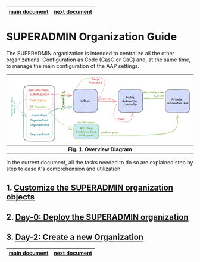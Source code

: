 | [main document][main_doc] | [next document][step_1] |
|:--:|:--:|

# SUPERADMIN Organization Guide

The SUPERADMIN organization is intended to centralize all the other organizations' Configuration as Code (CasC or CaC) and, at the same time, to manage the main configuration of the AAP settings.

| ![Overview Diagram][overview_diagram] |
|:--:|
| **Fig. 1. Overview Diagram** |

In the current document, all the tasks needed to do so are explained step by step to ease it's comprehension and utilization.

## 1. [Customize the SUPERADMIN organization objects][README_step_1]
## 2. [Day-0: Deploy the SUPERADMIN organization][README_step_2]
## 3. [Day-2: Create a new Organization][README_step_3]

[overview_diagram]: images/overview_diagram.png
[README_step_1]: README_step_1.md
[README_step_2]: README_step_2.md
[README_step_3]: README_step_3.md

| [main document][main_doc] | [next document][step_1] |
|:--:|:--:|

[main_doc]: README.md
[step_1]: README_step_1.md